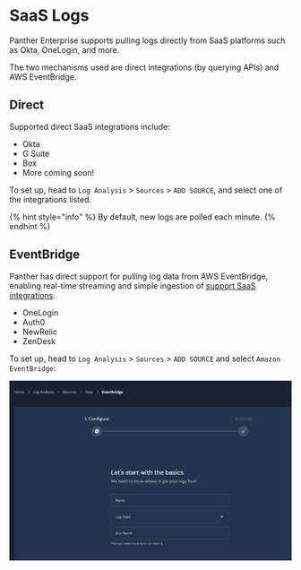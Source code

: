 # SaaS Logs

Panther Enterprise supports pulling logs directly from SaaS platforms such as Okta, OneLogin, and more.

The two mechanisms used are direct integrations (by querying APIs) and AWS EventBridge.

## Direct

Supported direct SaaS integrations include:
* Okta
* G Suite
* Box
* More coming soon!

To set up, head to `Log Analysis` > `Sources` > `ADD SOURCE`, and select one of the integrations listed.

{% hint style="info" %}
By default, new logs are polled each minute.
{% endhint %}

## EventBridge

Panther has direct support for pulling log data from AWS EventBridge, enabling real-time streaming and simple ingestion of [support SaaS integrations](https://aws.amazon.com/eventbridge/integrations/).

* OneLogin
* Auth0
* NewRelic
* ZenDesk

To set up, head to `Log Analysis` > `Sources` > `ADD SOURCE` and select `Amazon EventBridge`:

![EventBridge](../.gitbook/assets/enterprise/eventbridge.png)